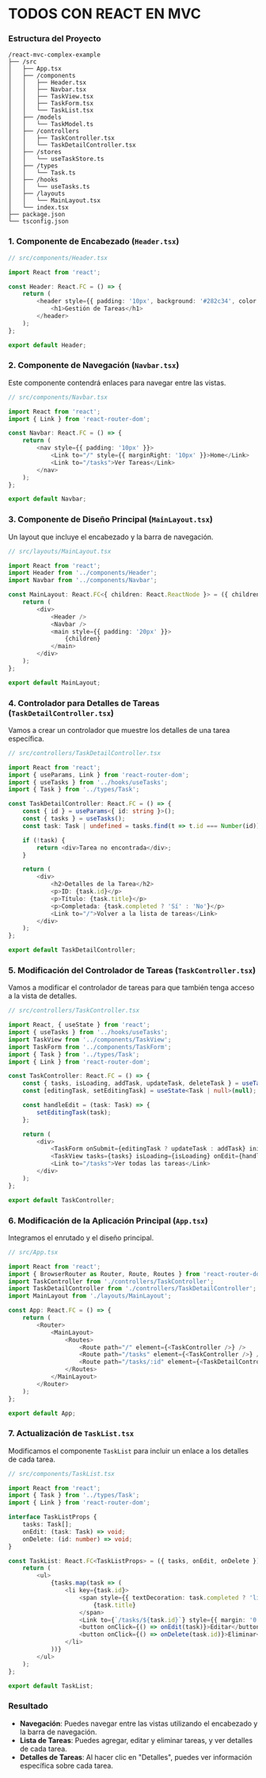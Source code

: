 # TODOS CON REACT EN MVC

### Estructura del Proyecto 

```
/react-mvc-complex-example
├── /src
│   ├── App.tsx
│   ├── /components
│   │   ├── Header.tsx
│   │   ├── Navbar.tsx
│   │   ├── TaskView.tsx
│   │   ├── TaskForm.tsx
│   │   └── TaskList.tsx
│   ├── /models
│   │   └── TaskModel.ts
│   ├── /controllers
│   │   ├── TaskController.tsx
│   │   └── TaskDetailController.tsx
│   ├── /stores
│   │   └── useTaskStore.ts
│   ├── /types
│   │   └── Task.ts
│   ├── /hooks
│   │   └── useTasks.ts
│   ├── /layouts
│   │   └── MainLayout.tsx
│   └── index.tsx
├── package.json
└── tsconfig.json
```

### 1. Componente de Encabezado (`Header.tsx`)


```typescript
// src/components/Header.tsx

import React from 'react';

const Header: React.FC = () => {
    return (
        <header style={{ padding: '10px', background: '#282c34', color: 'white' }}>
            <h1>Gestión de Tareas</h1>
        </header>
    );
};

export default Header;
```

### 2. Componente de Navegación (`Navbar.tsx`)

Este componente contendrá enlaces para navegar entre las vistas.

```typescript
// src/components/Navbar.tsx

import React from 'react';
import { Link } from 'react-router-dom';

const Navbar: React.FC = () => {
    return (
        <nav style={{ padding: '10px' }}>
            <Link to="/" style={{ marginRight: '10px' }}>Home</Link>
            <Link to="/tasks">Ver Tareas</Link>
        </nav>
    );
};

export default Navbar;
```

### 3. Componente de Diseño Principal (`MainLayout.tsx`)

Un layout que incluye el encabezado y la barra de navegación.

```typescript
// src/layouts/MainLayout.tsx

import React from 'react';
import Header from '../components/Header';
import Navbar from '../components/Navbar';

const MainLayout: React.FC<{ children: React.ReactNode }> = ({ children }) => {
    return (
        <div>
            <Header />
            <Navbar />
            <main style={{ padding: '20px' }}>
                {children}
            </main>
        </div>
    );
};

export default MainLayout;
```

### 4. Controlador para Detalles de Tareas (`TaskDetailController.tsx`)

Vamos a crear un controlador que muestre los detalles de una tarea específica.

```typescript
// src/controllers/TaskDetailController.tsx

import React from 'react';
import { useParams, Link } from 'react-router-dom';
import { useTasks } from '../hooks/useTasks';
import { Task } from '../types/Task';

const TaskDetailController: React.FC = () => {
    const { id } = useParams<{ id: string }>();
    const { tasks } = useTasks();
    const task: Task | undefined = tasks.find(t => t.id === Number(id));

    if (!task) {
        return <div>Tarea no encontrada</div>;
    }

    return (
        <div>
            <h2>Detalles de la Tarea</h2>
            <p>ID: {task.id}</p>
            <p>Título: {task.title}</p>
            <p>Completada: {task.completed ? 'Sí' : 'No'}</p>
            <Link to="/">Volver a la lista de tareas</Link>
        </div>
    );
};

export default TaskDetailController;
```

### 5. Modificación del Controlador de Tareas (`TaskController.tsx`)

Vamos a modificar el controlador de tareas para que también tenga acceso a la vista de detalles.

```typescript
// src/controllers/TaskController.tsx

import React, { useState } from 'react';
import { useTasks } from '../hooks/useTasks';
import TaskView from '../components/TaskView';
import TaskForm from '../components/TaskForm';
import { Task } from '../types/Task';
import { Link } from 'react-router-dom';

const TaskController: React.FC = () => {
    const { tasks, isLoading, addTask, updateTask, deleteTask } = useTasks();
    const [editingTask, setEditingTask] = useState<Task | null>(null);

    const handleEdit = (task: Task) => {
        setEditingTask(task);
    };

    return (
        <div>
            <TaskForm onSubmit={editingTask ? updateTask : addTask} initialTask={editingTask} />
            <TaskView tasks={tasks} isLoading={isLoading} onEdit={handleEdit} onDelete={deleteTask} />
            <Link to="/tasks">Ver todas las tareas</Link>
        </div>
    );
};

export default TaskController;
```

### 6. Modificación de la Aplicación Principal (`App.tsx`)

Integramos el enrutado y el diseño principal.

```typescript
// src/App.tsx

import React from 'react';
import { BrowserRouter as Router, Route, Routes } from 'react-router-dom';
import TaskController from './controllers/TaskController';
import TaskDetailController from './controllers/TaskDetailController';
import MainLayout from './layouts/MainLayout';

const App: React.FC = () => {
    return (
        <Router>
            <MainLayout>
                <Routes>
                    <Route path="/" element={<TaskController />} />
                    <Route path="/tasks" element={<TaskController />} />
                    <Route path="/tasks/:id" element={<TaskDetailController />} />
                </Routes>
            </MainLayout>
        </Router>
    );
};

export default App;
```

### 7. Actualización de `TaskList.tsx`

Modificamos el componente `TaskList` para incluir un enlace a los detalles de cada tarea.

```typescript
// src/components/TaskList.tsx

import React from 'react';
import { Task } from '../types/Task';
import { Link } from 'react-router-dom';

interface TaskListProps {
    tasks: Task[];
    onEdit: (task: Task) => void;
    onDelete: (id: number) => void;
}

const TaskList: React.FC<TaskListProps> = ({ tasks, onEdit, onDelete }) => {
    return (
        <ul>
            {tasks.map(task => (
                <li key={task.id}>
                    <span style={{ textDecoration: task.completed ? 'line-through' : 'none' }}>
                        {task.title}
                    </span>
                    <Link to={`/tasks/${task.id}`} style={{ margin: '0 10px' }}>Detalles</Link>
                    <button onClick={() => onEdit(task)}>Editar</button>
                    <button onClick={() => onDelete(task.id)}>Eliminar</button>
                </li>
            ))}
        </ul>
    );
};

export default TaskList;
```

### Resultado

- **Navegación**: Puedes navegar entre las vistas utilizando el encabezado y la barra de navegación.
- **Lista de Tareas**: Puedes agregar, editar y eliminar tareas, y ver detalles de cada tarea.
- **Detalles de Tareas**: Al hacer clic en "Detalles", puedes ver información específica sobre cada tarea.


